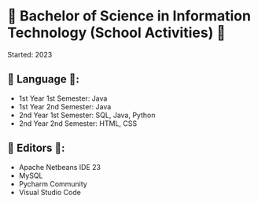 # 🌱 Bachelor of Science in Information Technology (School Activities) 🌱

Started: 2023

## 🌱 Language 🌱:
* 1st Year 1st Semester: Java
* 1st Year 2nd Semester: Java
* 2nd Year 1st Semester: SQL, Java, Python
* 2nd Year 2nd Semester: HTML, CSS

## 🌱 Editors 🌱:
* Apache Netbeans IDE 23
* MySQL
* Pycharm Community
* Visual Studio Code

